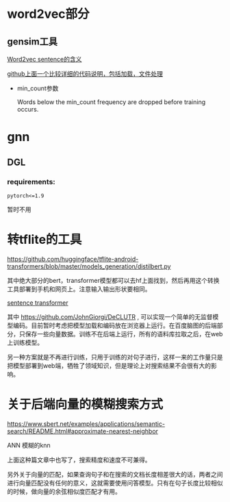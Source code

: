 # word2vec部分

## gensim工具

[Word2vec sentence的含义](https://stackoverflow.com/questions/45420466/gensim-keyerror-word-not-in-vocabulary)

[github上面一个比较详细的代码说明，包括加载，文件处理](https://github.com/PanJinquan/nlp-learning-tutorials/blob/b5c3c5b8a507e853c753a389cad0b8215e87b26e/word2vec/word2vec_gensim.py#L46)

- min_count参数

    Words below the min_count frequency are dropped before training occurs.


# gnn

## DGL

### requirements:
```pytorch<=1.9```

暂时不用

# 转tflite的工具

https://github.com/huggingface/tflite-android-transformers/blob/master/models_generation/distilbert.py

其中绝大部分的bert，transformer模型都可以去hf上面找到，然后再用这个转换工具部署到手机和网页上。注意输入输出形状要相同。



[sentence transformer](https://www.sbert.net/)


其中 https://github.com/JohnGiorgi/DeCLUTR , 可以实现一个简单的无监督模型编码。目前暂时考虑把模型加载和编码放在浏览器上运行。在百度脑图的后端部分，只保存一些向量数据。训练不在后端上运行，所有的语料库拉取之后，在web上训练模型。

另一种方案就是不再进行训练，只用于训练的对句子进行，这样一来的工作量只是把模型部署到web端，牺牲了领域知识，但是理论上对搜索结果不会很有大的影响。

# 关于后端向量的模糊搜索方式
https://www.sbert.net/examples/applications/semantic-search/README.html#approximate-nearest-neighbor

ANN 模糊的knn

上面这种篇文章中也写了，搜索精度和速度不可兼得。

另外关于向量的匹配，如果查询句子和在搜索的文档长度相差很大的话，两者之间进行向量匹配没有任何的意义，这就需要使用问答模型。只有在句子长度比较相似的时候，做向量的余弦相似度匹配才有用。

